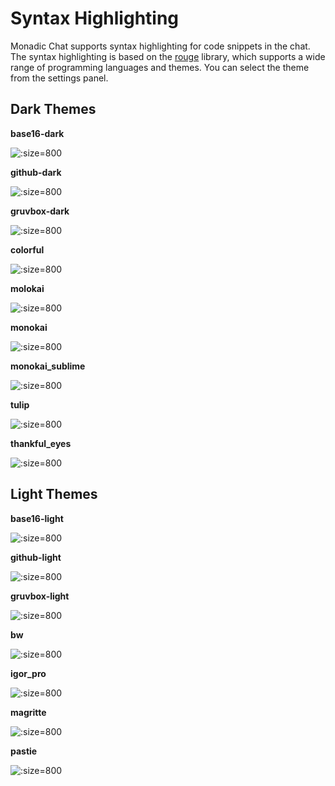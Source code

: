 # Syntax Highlighting

Monadic Chat supports syntax highlighting for code snippets in the chat. The syntax highlighting is based on the [rouge](https://github.com/rouge-ruby/rouge) library, which supports a wide range of programming languages and themes. You can select the theme from the settings panel.

## Dark Themes

**base16-dark**

![](../assets/images/syntax-base16-dark.png ':size=800')

**github-dark**

![](../assets/images/syntax-github-dark.png ':size=800')

**gruvbox-dark**

![](../assets/images/syntax-gruvbox-dark.png ':size=800')

**colorful**

![](../assets/images/syntax-colorful.png ':size=800')

**molokai**

![](../assets/images/syntax-molokai.png ':size=800')

**monokai**

![](../assets/images/syntax-monokai.png ':size=800')

**monokai_sublime**

![](../assets/images/syntax-monokai_sublime.png ':size=800')

**tulip**

![](../assets/images/syntax-tulip.png ':size=800')

**thankful_eyes**

![](../assets/images/syntax-thankful_eyes.png ':size=800')

## Light Themes

**base16-light**

![](../assets/images/syntax-base16-light.png ':size=800')

**github-light**

![](../assets/images/syntax-github-light.png ':size=800')

**gruvbox-light**

![](../assets/images/syntax-gruvbox-light.png ':size=800')

**bw**

![](../assets/images/syntax-bw.png ':size=800')

**igor_pro**

![](../assets/images/syntax-igor_pro.png ':size=800')

**magritte**

![](../assets/images/syntax-magritte.png ':size=800')

**pastie**

![](../assets/images/syntax-pastie.png ':size=800')
